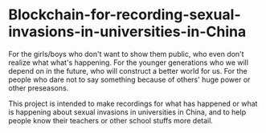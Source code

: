 # Blockchain-for-recording-sexual-invasions-in-universities-in-China

For the girls/boys who don't want to show them public, who even don't realize what what's happening.
For the younger generations who we will depend on in the future, who will construct a better world for us.
For the people who dare not to say something because of others' huge power or other preseasons.

This project is intended to make recordings for what has happened or what is happening about sexual invasions in universities in China, and to help people know their teachers or other school stuffs more detail.
